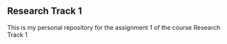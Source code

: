 ## Research Track 1
This is my personal repository for the assignment 1 of the course Research Track 1
